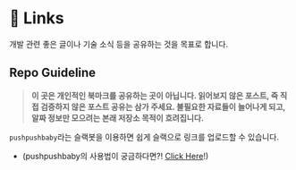 # 🍯 Links

개발 관련 좋은 글이나 기술 소식 등을 공유하는 것을 목표로 합니다.

## Repo Guideline

>**이 곳은 개인적인 북마크를 공유하는 곳이 아닙니다. 읽어보지 않은 포스트, 즉 직접 검증하지 않은 포스트 공유는 삼가 주세요. 불필요한 자료들이 늘어나게 되고, 알짜 정보만 모으려는 본래 저장소 목적이 흐려집니다.**

`pushpushbaby`라는 슬랙봇을 이용하면 쉽게 슬랙으로 링크를 업로드할 수 있습니다.
- (pushpushbaby의 사용법이 궁금하다면?! [Click Here](https://github.com/jy7123943/pushpushbaby)!)
